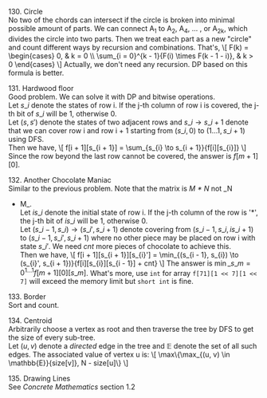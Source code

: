 130\. Circle  
No two of the chords can intersect if the circle is broken into minimal
possible amount of parts. We can connect A<sub>1</sub> to A<sub>2</sub>,
A<sub>4</sub>, ... , or A<sub>2k</sub>, which divides the circle into
two parts. Then we treat each part as a new "circle" and count different
ways by recursion and combinations. That's,
\\\[
F(k) = \begin{cases}
0,                                               & k = 0 \\\\
\sum\_{i = 0}^{k - 1}{F(i) \times F(k - 1 - i)}, & k > 0
\end{cases}
\\\]
Actually, we don't need any recursion. DP based on this formula is
better.

131\. Hardwood floor  
Good problem. We can solve it with DP and bitwise operations.  
Let $s\_{i}$ denote the states of row i. If the j-th column of row i is
covered, the j-th bit of $s\_{i}$ will be 1, otherwise 0.  
Let $(s, s')$ denote the states of two adjacent rows and
$s\_{i} \to s\_{i + 1}$ denote that we can cover row i and row i + 1
starting from $(s\_{i}, 0)$ to $(1 \dots 1, s\_{i + 1})$ using DFS.  
Then we have,
\\\[
f[i + 1][s\_{i + 1}] = \sum\_{s\_{i} \to s\_{i + 1}}{f[i][s\_{i}]}
\\\]
Since the row beyond the last row cannot be covered, the answer is
$f[m + 1][0]$.

132\. Another Chocolate Maniac  
Similar to the previous problem. Note that the matrix is _M * N_ not _N
* M_.  
Let $is\_{i}$ denote the initial state of row i. If the j-th column of
the row is '\*', the j-th bit of $is\_{i}$ will be 1, otherwise 0.  
Let $(s\_{i - 1}, s\_{i}) \to (s\_{i}', s\_{i + 1})$ denote covering
from $(s\_{i - 1}, s\_{i}, is\_{i + 1})$ to
$(s\_{i - 1}, s\_{i}', s\_{i + 1})$ where no other piece may be placed
on row i with state $s\_{i}'$. We need $cnt$ more pieces of chocolate to
achieve this.  
Then we have,
\\\[
f[i + 1][s\_{i + 1}][s\_{i}'] = \min\_{(s\_{i - 1}, s\_{i}) \to (s\_{i}', s\_{i + 1})}{f[i][s\_{i}][s\_{i - 1}] + cnt}
\\\]
The answer is $\min\_{s\_{m} = 0}^{1 \dots 1}{f[m + 1][0][s\_{m}]}$.
What's more, use `int` for array `f[71][1 << 7][1 << 7]` will exceed the
memory limit but `short int` is fine.

133\. Border  
Sort and count.

134\. Centroid  
Arbitrarily choose a vertex as root and then traverse the tree by DFS to
get the size of every sub-tree.  
Let $(u, v)$ denote a *directed* edge in the tree and $\mathbb{E}$
denote the set of all such edges. The associated value of vertex u is:
\\\[
\max\\{\max\_{(u, v) \in \mathbb{E}}{size[v]}, N - size[u]\\}
\\\]

135\. Drawing Lines  
See *Concrete Mathematics* section 1.2
